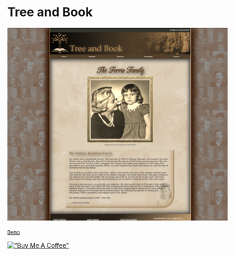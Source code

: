 # Tree and Book

[![book](assets/treeandbook.png)](https://hesbon-osoro.github.io/Tree-and-Book/)

[`Demo`](https://hesbon-osoro.github.io/Tree-and-Book/)

[!["Buy Me A Coffee"](https://www.buymeacoffee.com/assets/img/custom_images/orange_img.png)](https://www.buymeacoffee.com/wazimu)
